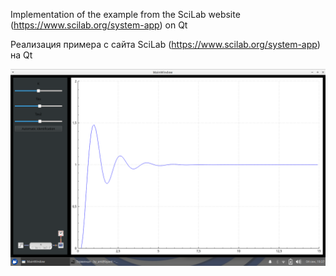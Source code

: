 Implementation of the example from the SciLab website (https://www.scilab.org/system-app) on Qt

Реализация примера с сайта SciLab (https://www.scilab.org/system-app) на Qt


![Image alt](https://github.com/ByMisterAnt/SuchAsTheScilabDemo/blob/8812e2f0002eddd530fca3a3cdd88d3aff91af5f/img/img.png)

